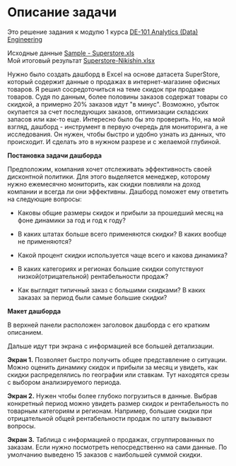# Описание задачи

Это решение задания к модулю 1 курса [DE-101 Analytics (Data) Engineering](https://github.com/Data-Learn/data-engineering/blob/master/DE%20-%20101%20Guide.md)<br>

Исходные данные [Sample - Superstore.xls](https://github.com/Data-Learn/data-engineering/blob/master/DE-101%20Modules/Module01/DE%20-%20101%20Lab%201.1/Sample%20-%20Superstore.xls?raw=true)<br>
Мой итоговый результат [Superstore-Nikishin.xlsx](Superstore-Nikishin.xlsx)<br>

Нужно было создать дашборд в Excel на основе датасета SuperStore, который содержит данные о продажах в интернет-магазине офисных товаров. Я решил сосредоточиться на теме скидок при продаже товаров. Судя по данным, более половины заказов содержат товары со скидкой, а примерно 20% заказов идут "в минус". Возможно, убыток окупается за счет последующих заказов, оптимизации складских запасов или как-то еще. Интересно было бы это проверить. Но, на мой взгляд, дашборд - инструмент в первую очередь для мониторинга, а не исследования. Он нужен, чтобы быстро и удобно узнать из данных, что происходит. И сделать это в нужном разрезе и с желаемой глубиной.

**Постановка задачи дашборда**

Предположим, компания хочет отслеживать эффективность своей дисконтной политики. Для этого выделяется менеджер, которому нужно ежемесячно мониторить, как скидки повлияли на доход компании и всегда ли они эффективны. Дашборд поможет ему ответить на следующие вопросы:

- Каковы общие размеры скидок и прибыли за прошедший месяц на фоне динамики за год и год к году?

- В каких штатах больше всего применяются скидки? В каких вообще не применяются?

- Какой процент скидки используется чаще всего и какова динамика?

- В каких категориях и регионах большие скидки сопутствуют низкой(отрицательной) рентабельности продаж?

- Как выглядят типичный заказ с большими скидками? В каких заказах за период были самые большие скидки?

**Макет дашборда**

В верхней панели расположен заголовок дашборда с его кратким описанием.

Дальше идут три экрана с информацией все большей детализации.

**Экран 1.** Позволяет быстро получить общее представление о ситуации. Можно оценить динамику скидок и прибыли за месяц и увидеть, как скидки распределялись по географии или ставкам. Тут находятся срезы с выбором анализируемого периода.

**Экран 2.** Нужен чтобы более глубоко погрузиться в данные. Выбрав конкретный период можно увидеть размер скидок и рентабельность по товарным категориям и регионам. Например, большие скидки при отрицательной общей рентабельности продаж по штату вызывают вопросы.

**Экран 3.** Таблица с информацией о продажах, сгруппированных по заказам. Если нужно посмотреть непосредственно на сами данные. По умолчанию выведено 15 заказов с наибольшей суммой скидки.
